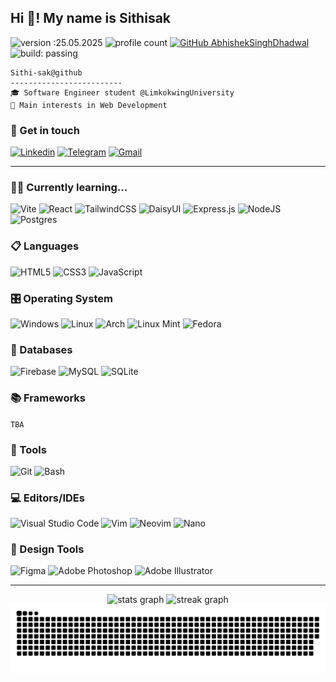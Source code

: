 <h2 align="left">Hi 👋! My name is Sithisak</h2>

![version :25.05.2025](https://img.shields.io/badge/version-25.05.2025-informational)
![profile count](https://komarev.com/ghpvc/?username=Sithi-Sak&color=red)
[![GitHub AbhishekSinghDhadwal](https://img.shields.io/github/followers/Sithi-Sak?label=follow&style=social)](https://github.com/Sithi-Sak)
![build: passing](https://img.shields.io/badge/build-passing-success)

```
Sithi-sak@github
-------------------------
🎓 Software Engineer student @LimkokwingUniversity
🔎 Main interests in Web Development
```
### 💬 Get in touch
[![Linkedin](https://img.shields.io/badge/-LinkedIn-blue?style=for-the-badge&logo=Linkedin&logoColor=f5f3f5&link=https://www.linkedin.com/in/sithisak-leak/)](https://www.linkedin.com/in/sithisak-leak/)
[![Telegram](https://img.shields.io/badge/Telegram-2CA5E0?style=for-the-badge&logo=telegram&logoColor=f5f3f5&link=https://t.me/sithi_sak)](https://t.me/sithi_sak)
[![Gmail](https://img.shields.io/badge/Gmail-d7263d?style=for-the-badge&logo=gmail&logoColor=f5f3f5)](mailto:sithisakleak001@gmail.com)

---

### ✍🏻 Currently learning...
![Vite](https://img.shields.io/badge/vite-212121?style=for-the-badge&logo=vite)
![React](https://img.shields.io/badge/react-212121?style=for-the-badge&logo=react)
![TailwindCSS](https://img.shields.io/badge/tailwindcss-212121?style=for-the-badge&logo=tailwind-css)
![DaisyUI](https://img.shields.io/badge/daisyui-212121?style=for-the-badge&logo=daisyui)
![Express.js](https://img.shields.io/badge/express.js-212121?style=for-the-badge&logo=express)
![NodeJS](https://img.shields.io/badge/node.js-212121?style=for-the-badge&logo=node.js)
![Postgres](https://img.shields.io/badge/postgres-212121?style=for-the-badge&logo=postgresql)


### 📋 Languages
![HTML5](https://img.shields.io/badge/HTML5-212121?style=for-the-badge&logo=html5)
![CSS3](https://img.shields.io/badge/css3-212121?style=for-the-badge&logo=css3&logoColor=%231572B6)
![JavaScript](https://img.shields.io/badge/javascript-212121?style=for-the-badge&logo=javascript)

### 🎛️ Operating System
![Windows](https://img.shields.io/badge/Windows-212121?style=for-the-badge&logo=windows&logoColor=white)
![Linux](https://img.shields.io/badge/Linux-212121?style=for-the-badge&logo=linux)
![Arch](https://img.shields.io/badge/Arch%20Linux-212121?logo=arch-linux&style=for-the-badge)
![Linux Mint](https://img.shields.io/badge/Linux%20Mint-212121?style=for-the-badge&logo=Linux%20Mint)
![Fedora](https://img.shields.io/badge/Fedora-212121?style=for-the-badge&logo=fedora)

### 💾 Databases
![Firebase](https://img.shields.io/badge/firebase-212121?style=for-the-badge&logo=firebase)
![MySQL](https://img.shields.io/badge/mysql-212121?style=for-the-badge&logo=mysql)
![SQLite](https://img.shields.io/badge/sqlite-212121?style=for-the-badge&logo=sqlite)

### 📚 Frameworks
`TBA`

### 🔧 Tools
![Git](https://img.shields.io/badge/git-212121?style=for-the-badge&logo=git)
![Bash](https://img.shields.io/badge/bash-212121?style=for-the-badge&logo=gnu-bash)

### 💻 Editors/IDEs
![Visual Studio Code](https://img.shields.io/badge/Visual%20Studio%20Code-212121?style=for-the-badge&logo=visual-studio-code)
![Vim](https://img.shields.io/badge/VIM-212121?style=for-the-badge&logo=vim)
![Neovim](https://img.shields.io/badge/NeoVim-212121?&style=for-the-badge&logo=neovim)
![Nano](https://img.shields.io/badge/Nano-212121?&style=for-the-badge)

### 🎨 Design Tools
![Figma](https://img.shields.io/badge/figma-212121?style=for-the-badge&logo=figma)
![Adobe Photoshop](https://img.shields.io/badge/adobe%20photoshop-212121?style=for-the-badge&logo=adobe%20photoshop&logoColor=white)
![Adobe Illustrator](https://img.shields.io/badge/adobe%20illustrator-212121?style=for-the-badge&logo=adobe%20illustrator&logoColor=white)

---

<div align="center">
  <img src="https://github-readme-stats.vercel.app/api?username=Sithi-sak&hide_title=false&hide_rank=false&show_icons=true&include_all_commits=true&count_private=true&disable_animations=false&locale=en&border_color=212121&theme=github_dark" height="150" alt="stats graph"  />
  <img src="https://streak-stats.demolab.com?user=Sithi-sak&locale=en&mode=daily&border_color=212121&theme=github_dark&date_format=n/j%5B/Y%5D" height="150" alt="streak graph"  />
</div>

<div align="center">
  <picture>
    <source media="(prefers-color-scheme: dark)" srcset="https://raw.githubusercontent.com/Sithi-sak/Sithi-sak/output/github-snake-dark.svg" />
    <source media="(prefers-color-scheme: light)" srcset="https://raw.githubusercontent.com/Sithi-sak/Sithi-sak/output/github-snake.svg" />
    <img alt="github-snake" src="https://raw.githubusercontent.com/Sithi-sak/Sithi-sak/output/github-snake.svg" />
  </picture>
</div>
